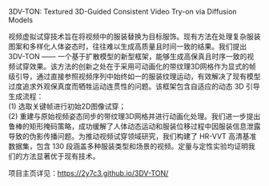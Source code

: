 3DV-TON: Textured 3D-Guided Consistent Video Try-on via Diffusion Models

视频虚拟试穿技术旨在将视频中的服装替换为目标服饰。现有方法在处理复杂服装图案和多样化人体姿态时，往往难以生成高质量且时间一致的结果。我们提出 3DV-TON —— 一个基于扩散模型的新型框架，能够生成高保真且时序一致的视频试穿效果。该方法的创新之处在于采用可动画化的带纹理3D网格作为显式的帧级引导，通过直接参照视频序列中始终如一的服装纹理运动，有效解决了现有模型过度追求外观保真度而牺牲运动连贯性的问题。该框架包含自适应的动态 3D 引导生成流程：   
(1) 选取关键帧进行初始2D图像试穿；    
(2) 重建与原始视频姿态同步的带纹理3D网格并进行动画化处理。我们进一步提出鲁棒的矩形掩码策略，成功缓解了人体动态运动和服装位移过程中因服装信息泄露导致的伪影传播问题。为推动视频试穿领域研究，我们构建了 HR-VVT 高清基准数据集，包含 130 段涵盖多种服装类型和场景的视频。定量与定性实验均证明我们的方法显著优于现有技术。    

项目主页详见：<https://2y7c3.github.io/3DV-TON/>